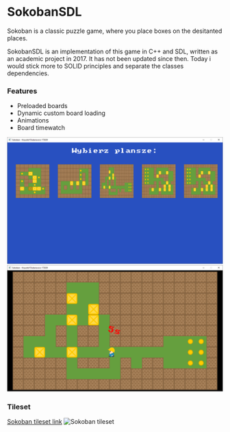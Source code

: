 # SokobanSDL

Sokoban is a classic puzzle game, where you place boxes on the desitanted places.

SokobanSDL is an implementation of this game in C++ and SDL, written as an academic project in 2017. It has not been updated since then. Today i would stick more to SOLID principles and separate the classes dependencies.

### Features
* Preloaded boards
* Dynamic custom board loading
* Animations
* Board timewatch

![SokobanSDL boards](docs/boards.png)
![SokonanSDL game](docs/game.png)

### Tileset
[Sokoban tileset link](https://opengameart.org/content/sokoban-pack)
![Sokoban tileset](https://opengameart.org/sites/default/files/Preview_Sokoban.png)
